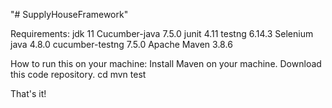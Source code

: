 "# SupplyHouseFramework" 

Requirements:
jdk 11
Cucumber-java 7.5.0
junit 4.11
testng 6.14.3
Selenium java 4.8.0
cucumber-testng 7.5.0
Apache Maven 3.8.6

How to run this on your machine:
Install Maven on your machine.
Download this code repository.
cd <Directory of code repository>
mvn test

That's it!